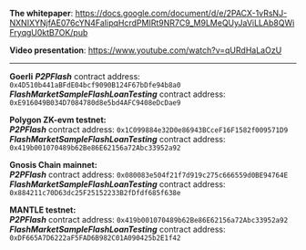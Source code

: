 **The whitepaper**: https://docs.google.com/document/d/e/2PACX-1vRsNJ-NXNIXYNjfAE076cYN4FaIipqHcrdPMIRt9NR7C9_M9LMeQUyJaViLLAb8QWiFryqgU0ktB7OK/pub
  
**Video presentation**: https://www.youtube.com/watch?v=qURdHaLaOzU
___
**Goerli**
***P2PFlash*** contract address: `0x4D510b441aBFdE04bcf9090B124F67bDfe94b8a0`  
***FlashMarketSampleFlashLoanTesting*** contract address: `0xE916049B034D7084780d8e5bd4AFC9408eDcDae9` 

**Polygon ZK-evm testnet:**  
***P2PFlash*** contract address: `0x1C099884e32D0e86943BCceF16F1582f009571D9`  
***FlashMarketSampleFlashLoanTesting*** contract address: `0x419b001070489b62Be86E62156a72Abc33952a92`  

**Gnosis Chain mainnet:**  
***P2PFlash*** contract address: `0x080083e504f21f7d919c275c666559d0BE94764E`  
***FlashMarketSampleFlashLoanTesting*** contract address: `0x884211c70D63dc25F25152233B2fDfdf685f638e`  

**MANTLE testnet:**  
***P2PFlash*** contract address: `0x419b001070489b62Be86E62156a72Abc33952a92` ***FlashMarketSampleFlashLoanTesting*** contract address: `0xDF665A7D6222aF5FAD6B982C01A090425b2E1f42`  

